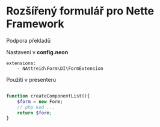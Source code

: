 # Rozšířený formulář pro Nette Framework
Podpora překladů

Nastavení v **config.neon**
```neon
extensions:
    - NAttreid\Form\DI\FormExtension
```

Použití v presenteru
```php

function createComponentList(){
    $form = new Form;
    // php kod ...
    return $form;
}
```